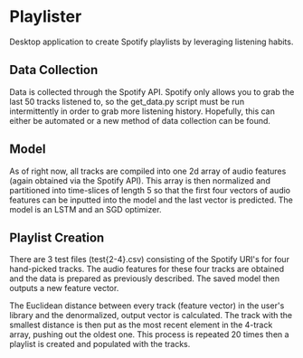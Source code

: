 # Playlister
Desktop application to create Spotify playlists by leveraging listening habits.

## Data Collection
Data is collected through the Spotify API. Spotify only allows you to grab the last 50 tracks listened to, so the get_data.py script must be run intermittently in order to grab more listening history. Hopefully, this can either be automated or a new method of data collection can be found.

## Model
As of right now, all tracks are compiled into one 2d array of audio features (again obtained via the Spotify API). This array is then normalized and partitioned into time-slices of length 5 so that the first four vectors of audio features can be inputted into the model and the last vector is predicted. The model is an LSTM and an SGD optimizer.

## Playlist Creation
There are 3 test files (test{2-4}.csv) consisting of the Spotify URI's for four hand-picked tracks. The audio features for these four tracks are obtained and the data is prepared as previously described. The saved model then outputs a new feature vector.

The Euclidean distance between every track (feature vector) in the user's library and the denormalized, output vector is calculated. The track with the smallest distance is then put as the most recent element in the 4-track array, pushing out the oldest one. This process is repeated 20 times then a playlist is created and populated with the tracks.